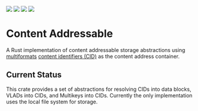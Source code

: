 [![](https://img.shields.io/badge/made%20by-Cryptid%20Technologies-gold.svg?style=flat-square)][CRYPTID]
[![](https://img.shields.io/badge/project-provenance-purple.svg?style=flat-square)][PROVENANCE]
[![](https://img.shields.io/badge/project-multiformats-blue.svg?style=flat-square)][MULTIFORMATS]
![](https://github.com/cryptidtech/multicid/actions/workflows/rust.yml/badge.svg)

# Content Addressable

A Rust implementation of content addressable storage abstractions using
[multiformats][MULTIFORMATS] [content identifiers (CID)][CID] as the content
address container.

## Current Status

This crate provides a set of abstractions for resolving CIDs into data blocks,
VLADs into CIDs, and Multikeys into CIDs. Currently the only implementation
uses the local file system for storage.

[CRYPTID]: https://cryptid.tech/
[PROVENANCE]: https://github.com/cryptidtech/provenance-specifications/
[MULTIFORMATS]: https://github.com/multiformats/multiformats/
[CID]: https://docs.ipfs.tech/concepts/content-addressing/
